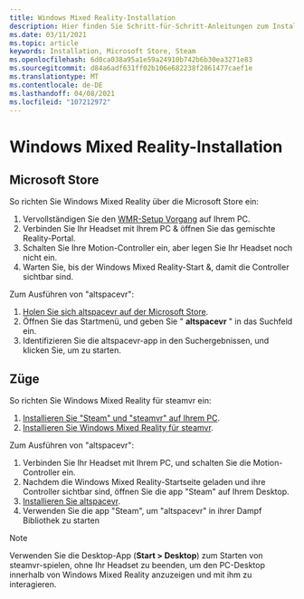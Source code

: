 ```yaml
---
title: Windows Mixed Reality-Installation
description: Hier finden Sie Schritt-für-Schritt-Anleitungen zum Installieren von altspacevr auf einem Windows Mixed Reality-Gerät aus den Microsoft-oder Steam-Stores.
ms.date: 03/11/2021
ms.topic: article
keywords: Installation, Microsoft Store, Steam
ms.openlocfilehash: 6d0ca038a95a1e59a24910b742b6b30ea3271e83
ms.sourcegitcommit: d84a6adf631ff02b106e682238f2861477caef1e
ms.translationtype: MT
ms.contentlocale: de-DE
ms.lasthandoff: 04/08/2021
ms.locfileid: "107212972"
---
```

# <a name="windows-mixed-reality-installation"></a>Windows Mixed Reality-Installation

## <a name="microsoft-store"></a>Microsoft Store

So richten Sie Windows Mixed Reality über die Microsoft Store ein:
1. Vervollständigen Sie den [WMR-Setup Vorgang](https://docs.microsoft.com/windows/mixed-reality/enthusiast-guide/set-up-windows-mixed-reality) auf Ihrem PC.
2. Verbinden Sie Ihr Headset mit Ihrem PC & öffnen Sie das gemischte Reality-Portal.
3. Schalten Sie Ihre Motion-Controller ein, aber legen Sie Ihr Headset noch nicht ein.
4. Warten Sie, bis der Windows Mixed Reality-Start &, damit die Controller sichtbar sind.

Zum Ausführen von "altspacevr":
1. [Holen Sie sich altspacevr auf der Microsoft Store](https://www.microsoft.com/p/altspacevr/9nvr7mn2fchq).
2. Öffnen Sie das Startmenü, und geben Sie " **altspacevr** " in das Suchfeld ein.
3. Identifizieren Sie die altspacevr-app in den Suchergebnissen, und klicken Sie, um zu starten.

## <a name="steam"></a>Züge

So richten Sie Windows Mixed Reality für steamvr ein:
1. [Installieren Sie "Steam" und "steamvr" auf Ihrem PC](https://support.steampowered.com/kb_article.php?ref=5608-UPAH-6427).
2. [Installieren Sie Windows Mixed Reality für steamvr](http://store.steampowered.com/app/719950/Windows_Mixed_Reality_SteamVR_preview/).

Zum Ausführen von "altspacevr":
1. Verbinden Sie Ihr Headset mit Ihrem PC, und schalten Sie die Motion-Controller ein.
2. Nachdem die Windows Mixed Reality-Startseite geladen und ihre Controller sichtbar sind, öffnen Sie die app "Steam" auf Ihrem Desktop.
3. [Installieren Sie altspacevr](https://store.steampowered.com/app/407060/AltspaceVR/).
4. Verwenden Sie die app "Steam", um "altspacevr" in ihrer Dampf Bibliothek zu starten

> [!NOTE]
> Verwenden Sie die Desktop-App (**Start > Desktop**) zum Starten von steamvr-spielen, ohne Ihr Headset zu beenden, um den PC-Desktop innerhalb von Windows Mixed Reality anzuzeigen und mit ihm zu interagieren.